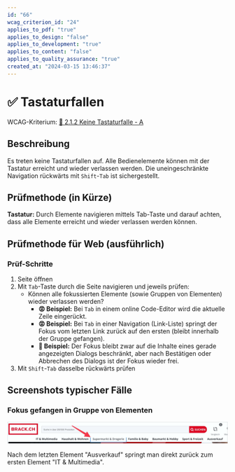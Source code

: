 ```yaml
---
id: "66"
wcag_criterion_id: "24"
applies_to_pdf: "true"
applies_to_design: "false"
applies_to_development: "true"
applies_to_content: "false"
applies_to_quality_assurance: "true"
created_at: "2024-03-15 13:46:37"
---
```


# ✅ Tastaturfallen

WCAG-Kriterium: [📜 2.1.2 Keine Tastaturfalle - A](..)

## Beschreibung

Es treten keine Tastaturfallen auf. Alle Bedienelemente können mit der Tastatur erreicht und wieder verlassen werden. Die uneingeschränkte Navigation rückwärts mit `Shift`-`Tab` ist sichergestellt.

## Prüfmethode (in Kürze)

**Tastatur:** Durch Elemente navigieren mittels Tab-Taste und darauf achten, dass alle Elemente erreicht und wieder verlassen werden können.

## Prüfmethode für Web (ausführlich)

### Prüf-Schritte

1. Seite öffnen
1. Mit `Tab`-Taste durch die Seite navigieren und jeweils prüfen:
    - Können alle fokussierten Elemente (sowie Gruppen von Elementen) wieder verlassen werden?
        - **😡 Beispiel:** Bei `Tab` in einem online Code-Editor wird die aktuelle Zeile eingerückt.
        - **😡 Beispiel:** Bei `Tab` in einer Navigation (Link-Liste) springt der Fokus vom letzten Link zurück auf den ersten (bleibt innerhalb der Gruppe gefangen).
        - **🙂 Beispiel:** Der Fokus bleibt zwar auf die Inhalte eines gerade angezeigten Dialogs beschränkt, aber nach Bestätigen oder Abbrechen des Dialogs ist der Fokus wieder frei.
1. Mit `Shift`-`Tab` dasselbe rückwärts prüfen

## Screenshots typischer Fälle

### Fokus gefangen in Gruppe von Elementen

![Fokus bleibt gefangen in Unter-Navigation (Brack)](images/fokus-bleibt-gefangen-in-unter-navigation-brack.png)

Nach dem letzten Element "Ausverkauf" springt man direkt zurück zum ersten Element "IT & Multimedia".

